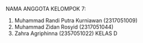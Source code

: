 NAMA ANGGOTA KELOMPOK 7:
1. Muhammad Randi Putra Kurniawan (2317051009)
2. Muhammad Zidan Rosyid (2317051044)
3. Zahra Agriphinna (2357051022)
KELAS D

